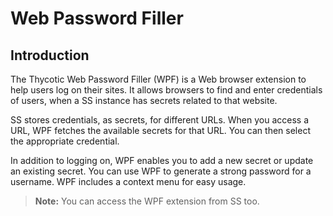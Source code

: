 [title]: # (Web Password Filler)
[tags]: # (XXX)
[priority]: # (3200)

# Web Password Filler

## Introduction

The Thycotic Web Password Filler (WPF) is a Web browser extension to help users log on their sites. It allows browsers to find and enter credentials of users, when a SS instance has secrets related to that website.

SS stores credentials, as secrets, for different URLs. When you access a URL, WPF fetches the available secrets for that URL. You can then select the appropriate credential. 

In addition to logging on, WPF enables you to add a new secret or update an existing secret. You can use WPF to generate a strong password for a username. WPF includes a context menu for easy usage. 

> **Note:** You can access the WPF extension from SS too.
